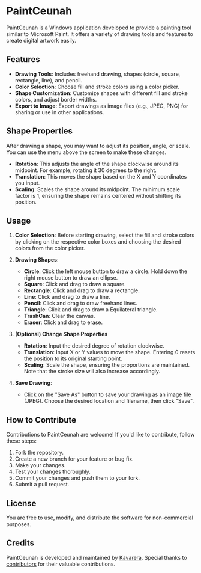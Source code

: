 # PaintCeunah

PaintCeunah is a Windows application developed to provide a painting tool similar to Microsoft Paint. It offers a variety of drawing tools and features to create digital artwork easily.

## Features

- **Drawing Tools**: Includes freehand drawing, shapes (circle, square, rectangle, line), and pencil.
- **Color Selection**: Choose fill and stroke colors using a color picker.
- **Shape Customization**: Customize shapes with different fill and stroke colors, and adjust border widths.
- **Export to Image**: Export drawings as image files (e.g., JPEG, PNG) for sharing or use in other applications.
 
## Shape Properties
After drawing a shape, you may want to adjust its position, angle, or scale. You can use the menu above the screen to make these changes.
- **Rotation**: This adjusts the angle of the shape clockwise around its midpoint. For example, rotating it 30 degrees to the right.
- **Translation**: This moves the shape based on the X and Y coordinates you input.
- **Scaling**: Scales the shape around its midpoint. The minimum scale factor is 1, ensuring the shape remains centered without shifting its position.

## Usage

1. **Color Selection**: Before starting drawing, select the fill and stroke colors by clicking on the respective color boxes and choosing the desired colors from the color picker.

2. **Drawing Shapes**:
   - **Circle**: Click the left mouse button to draw a circle. Hold down the right mouse button to draw an ellipse.
   - **Square**: Click and drag to draw a square.
   - **Rectangle**: Click and drag to draw a rectangle.
   - **Line**: Click and drag to draw a line.
   - **Pencil**: Click and drag to draw freehand lines.
   - **Triangle**: Click and drag to draw a Equilateral triangle.
   - **TrashCan**: Clear the canvas.
   - **Eraser**: Click and drag to erase.

3. **(Optional) Change Shape Properties**
   - **Rotation**: Input the desired degree of rotation clockwise.
   - **Translation**: Input X or Y values to move the shape. Entering 0 resets the position to its original starting point.
   - **Scaling**:  Scale the shape, ensuring the proportions are maintained. Note that the stroke size will also increase accordingly.

4. **Save Drawing**:
   - Click on the "Save As" button to save your drawing as an image file (JPEG). Choose the desired location and filename, then click "Save".

## How to Contribute

Contributions to PaintCeunah are welcome! If you'd like to contribute, follow these steps:

1. Fork the repository.
2. Create a new branch for your feature or bug fix.
3. Make your changes.
4. Test your changes thoroughly.
5. Commit your changes and push them to your fork.
6. Submit a pull request.

## License

You are free to use, modify, and distribute the software for non-commercial purposes.

## Credits

PaintCeunah is developed and maintained by [Kavarera](https://www.linkedin.com/in/kavarera). Special thanks to [contributors](link-to-contributors) for their valuable contributions.
